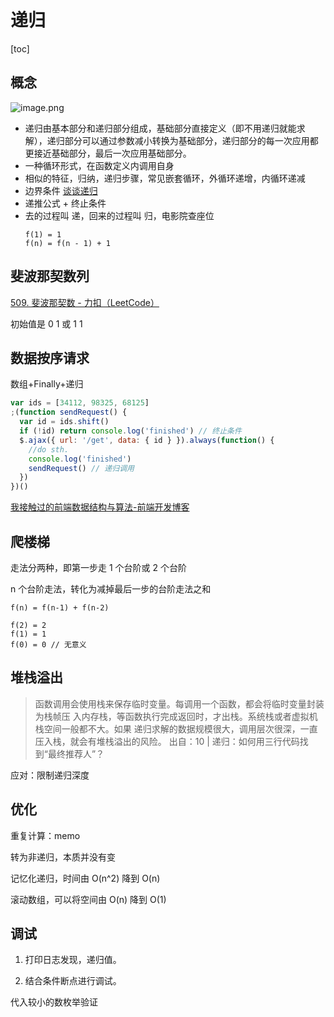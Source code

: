 # 递归
[toc]

## 概念

![image.png](http://tva1.sinaimg.cn/large/4e5d3ea7ly1gywlbbqi6aj20im07uq39.jpg)
- 递归由基本部分和递归部分组成，基础部分直接定义（即不用递归就能求解），递归部分可以通过参数减小转换为基础部分，递归部分的每一次应用都更接近基础部分，最后一次应用基础部分。
- 一种循环形式，在函数定义内调用自身
- 相似的特征，归纳，递归步骤，常见嵌套循环，外循环递增，内循环递减
- 边界条件
  [谈谈递归](http://io.upyun.com/2016/04/05/recursion/)
- 递推公式 + 终止条件
- 去的过程叫 递，回来的过程叫 归，电影院查座位
  ```
  f(1) = 1
  f(n) = f(n - 1) + 1
  ```

## 斐波那契数列
[509. 斐波那契数 - 力扣（LeetCode）](https://leetcode-cn.com/problems/fibonacci-number/)

初始值是 0 1 或 1 1

## 数据按序请求

数组+Finally+递归
```js
var ids = [34112, 98325, 68125]
;(function sendRequest() {
  var id = ids.shift()
  if (!id) return console.log('finished') // 终止条件
  $.ajax({ url: '/get', data: { id } }).always(function() {
    //do sth.
    console.log('finished')
    sendRequest() // 递归调用
  })
})()
```

[我接触过的前端数据结构与算法-前端开发博客](http://caibaojian.com/data-structures-and-algorithms.html)

## 爬楼梯

走法分两种，即第一步走 1 个台阶或 2 个台阶

n 个台阶走法，转化为减掉最后一步的台阶走法之和

```
f(n) = f(n-1) + f(n-2)

f(2) = 2
f(1) = 1
f(0) = 0 // 无意义
```

## 堆栈溢出
> 函数调用会使用栈来保存临时变量。每调用一个函数，都会将临时变量封装 为栈帧压
> 入内存栈，等函数执行完成返回时，才出栈。系统栈或者虚拟机栈空间一般都不大。如果
> 递归求解的数据规模很大，调用层次很深，一直压入栈，就会有堆栈溢出的风险。
> 出自：10 | 递归：如何用三行代码找到“最终推荐人”？

应对：限制递归深度

## 优化
重复计算：memo

转为非递归，本质并没有变

记忆化递归，时间由 O(n^2) 降到 O(n)

滚动数组，可以将空间由 O(n) 降到 O(1)

## 调试

1. 打印日志发现，递归值。

2. 结合条件断点进行调试。

代入较小的数枚举验证

